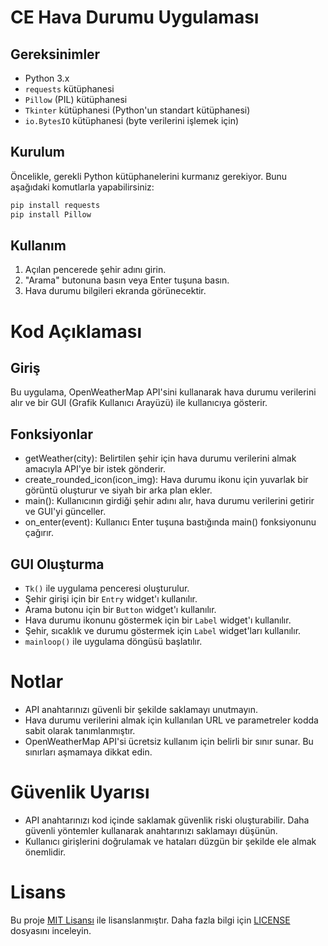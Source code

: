 # CE Hava Durumu Uygulaması

## Gereksinimler

- Python 3.x
- `requests` kütüphanesi
- `Pillow` (PIL) kütüphanesi
- `Tkinter` kütüphanesi (Python'un standart kütüphanesi)
- `io.BytesIO` kütüphanesi (byte verilerini işlemek için)


## Kurulum

Öncelikle, gerekli Python kütüphanelerini kurmanız gerekiyor. Bunu aşağıdaki komutlarla yapabilirsiniz:

```bash
pip install requests
pip install Pillow
```

## Kullanım

1. Açılan pencerede şehir adını girin.
2. "Arama" butonuna basın veya Enter tuşuna basın.
3. Hava durumu bilgileri ekranda görünecektir.

# Kod Açıklaması

## Giriş

Bu uygulama, OpenWeatherMap API'sini kullanarak hava durumu verilerini alır ve bir GUI (Grafik Kullanıcı Arayüzü) ile kullanıcıya gösterir.

## Fonksiyonlar

- getWeather(city): Belirtilen şehir için hava durumu verilerini almak amacıyla API'ye bir istek gönderir.
- create_rounded_icon(icon_img): Hava durumu ikonu için yuvarlak bir görüntü oluşturur ve siyah bir arka plan ekler.
- main(): Kullanıcının girdiği şehir adını alır, hava durumu verilerini getirir ve GUI'yi günceller.
- on_enter(event): Kullanıcı Enter tuşuna bastığında main() fonksiyonunu çağırır.

## GUI Oluşturma

- `Tk()` ile uygulama penceresi oluşturulur.
- Şehir girişi için bir `Entry` widget'ı kullanılır.
- Arama butonu için bir `Button` widget'ı kullanılır.
- Hava durumu ikonunu göstermek için bir `Label` widget'ı kullanılır.
- Şehir, sıcaklık ve durumu göstermek için `Label` widget'ları kullanılır.
- `mainloop()` ile uygulama döngüsü başlatılır.

# Notlar

- API anahtarınızı güvenli bir şekilde saklamayı unutmayın.
- Hava durumu verilerini almak için kullanılan URL ve parametreler kodda sabit olarak tanımlanmıştır.
- OpenWeatherMap API'si ücretsiz kullanım için belirli bir sınır sunar. Bu sınırları aşmamaya dikkat edin.

# Güvenlik Uyarısı

- API anahtarınızı kod içinde saklamak güvenlik riski oluşturabilir. Daha güvenli yöntemler kullanarak anahtarınızı saklamayı düşünün.
- Kullanıcı girişlerini doğrulamak ve hataları düzgün bir şekilde ele almak önemlidir.

# Lisans

Bu proje [MIT Lisansı](LICENSE) ile lisanslanmıştır. Daha fazla bilgi için [LICENSE](LICENSE) dosyasını inceleyin.


